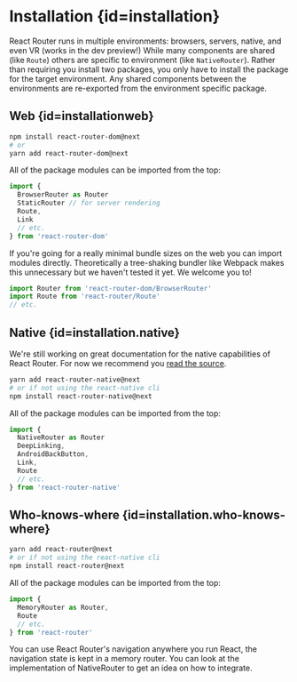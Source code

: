 # Installation {id=installation}

React Router runs in multiple environments: browsers, servers, native, and even VR (works in the dev preview!) While many components are shared (like `Route`) others are specific to environment (like `NativeRouter`).  Rather than requiring you install two packages, you only have to install the package for the target environment. Any shared components between the environments are re-exported from the environment specific package.

## Web {id=installationweb}

```bash
npm install react-router-dom@next
# or
yarn add react-router-dom@next
```

All of the package modules can be imported from the top:

```js
import {
  BrowserRouter as Router
  StaticRouter // for server rendering
  Route,
  Link
  // etc.
} from 'react-router-dom'
```

If you're going for a really minimal bundle sizes on the web you can import modules directly. Theoretically a tree-shaking bundler like Webpack makes this unnecessary but we haven't tested it yet. We welcome you to!

```js
import Router from 'react-router-dom/BrowserRouter'
import Route from 'react-router/Route'
// etc.
```

## Native {id=installation.native}

We're still working on great documentation for the native capabilities of React Router. For now we recommend you [read the source](https://github.com/ReactTraining/react-router/tree/v4/packages/react-router-native).

```bash
yarn add react-router-native@next
# or if not using the react-native cli
npm install react-router-native@next
```

All of the package modules can be imported from the top:

```js
import {
  NativeRouter as Router
  DeepLinking,
  AndroidBackButton,
  Link,
  Route
  // etc.
} from 'react-router-native'
```

## Who-knows-where {id=installation.who-knows-where}

```bash
yarn add react-router@next
# or if not using the react-native cli
npm install react-router@next
```

All of the package modules can be imported from the top:

```js
import {
  MemoryRouter as Router,
  Route
  // etc.
} from 'react-router'
```

You can use React Router's navigation anywhere you run React, the navigation state is kept in a memory router. You can look at the implementation of NativeRouter to get an idea on how to integrate.
